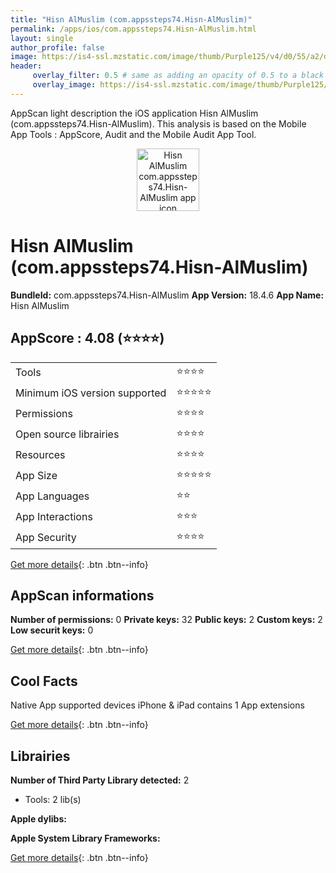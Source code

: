 ```yaml
---
title: "Hisn AlMuslim (com.appssteps74.Hisn-AlMuslim)"
permalink: /apps/ios/com.appssteps74.Hisn-AlMuslim.html
layout: single
author_profile: false
image: https://is4-ssl.mzstatic.com/image/thumb/Purple125/v4/d0/55/a2/d055a2c1-c697-8239-9128-15f3de9de865/AppIcon-1x_U007emarketing-85-220-0-6.png/512x512bb.jpg
header: 
     overlay_filter: 0.5 # same as adding an opacity of 0.5 to a black background
     overlay_image: https://is4-ssl.mzstatic.com/image/thumb/Purple125/v4/d0/55/a2/d055a2c1-c697-8239-9128-15f3de9de865/AppIcon-1x_U007emarketing-85-220-0-6.png/512x512bb.jpg
---
```

AppScan light description the iOS application Hisn AlMuslim (com.appssteps74.Hisn-AlMuslim). This analysis is based on the Mobile App Tools : AppScore, Audit and the Mobile Audit App Tool.

  
  
<div style="text-align: center;"><img src="https://is4-ssl.mzstatic.com/image/thumb/Purple125/v4/d0/55/a2/d055a2c1-c697-8239-9128-15f3de9de865/AppIcon-1x_U007emarketing-85-220-0-6.png/512x512bb.jpg" width="100" height="100" alt="Hisn AlMuslim com.appssteps74.Hisn-AlMuslim app icon"></div>  
  
# Hisn AlMuslim (com.appssteps74.Hisn-AlMuslim)

**BundleId:** com.appssteps74.Hisn-AlMuslim
**App Version:** 18.4.6
**App Name:** Hisn AlMuslim


## AppScore : 4.08 (⭐️⭐️⭐️⭐️) 

<table>
<tr><td> Tools </td><td> ⭐️⭐️⭐️⭐️ </td></tr>
<tr><td> Minimum iOS version supported </td><td> ⭐️⭐️⭐️⭐️⭐️ </td></tr>
<tr><td> Permissions </td><td> ⭐️⭐️⭐️⭐️ </td></tr>
<tr><td> Open source librairies </td><td> ⭐️⭐️⭐️⭐️ </td></tr>
<tr><td> Resources </td><td> ⭐️⭐️⭐️⭐️ </td></tr>
<tr><td> App Size </td><td> ⭐️⭐️⭐️⭐️⭐️ </td></tr>
<tr><td> App Languages </td><td> ⭐️⭐️ </td></tr>
<tr><td> App Interactions </td><td> ⭐️⭐️⭐️ </td></tr>
<tr><td> App Security </td><td> ⭐️⭐️⭐️⭐️ </td></tr>
</table>

[Get more details](/pricing.html){: .btn .btn--info}  
  
## AppScan informations 

**Number of permissions:** 0
**Private keys:** 32
**Public keys:** 2
**Custom keys:** 2
**Low securit keys:** 0
  
[Get more details](/pricing.html){: .btn .btn--info}

## Cool Facts

Native App
supported devices iPhone & iPad
contains 1 App extensions
  
[Get more details](/pricing.html){: .btn .btn--info}

## Librairies 
**Number of Third Party Library detected:** 2
- Tools: 2 lib(s)

**Apple dylibs:**


**Apple System Library Frameworks:**


  
[Get more details](/pricing.html){: .btn .btn--info}

